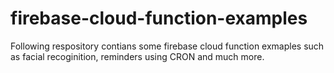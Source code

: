 # firebase-cloud-function-examples
 
Following respository contians some firebase cloud function exmaples such as facial recoginition, reminders using CRON and much more. 
